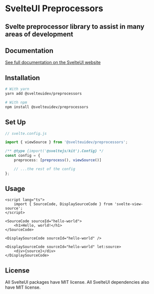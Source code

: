 # SvelteUI Preprocessors

## **Svelte preprocessor library to assist in many areas of development**

## Documentation

[See full documentation on the SvelteUI website](https://svelteui.org/)

## Installation

```bash
# With yarn
yarn add @svelteuidev/preprocessors

# With npm
npm install @svelteuidev/preprocessors
```

## Set Up

```ts
// svelte.config.js

import { viewSource } from '@svelteuidev/preprocessors';

/** @type {import('@sveltejs/kit').Config} */
const config = {
	preprocess: [preprocess(), viewSource()]

	// ...the rest of the config
};
```

## Usage

```tsx
<script lang="ts">
	import { SourceCode, DisplaySourceCode } from 'svelte-view-source';
</script>

<SourceCode sourceId="hello-world">
	<h1>Hello, world!</h1>
</SourceCode>

<DisplaySourceCode sourceId="hello-world" />

<DisplaySourceCode sourceId="hello-world" let:source>
	<div>{source}</div>
</DisplaySourceCode>
```

## License

All SvelteUI packages have MIT license. All SvelteUI dependencies also have MIT license.
